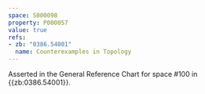 ```yaml
---
space: S000098
property: P000057
value: true
refs:
- zb: "0386.54001"
  name: Counterexamples in Topology
---
```


Asserted in the General Reference Chart for space #100 in
{{zb:0386.54001}}.
